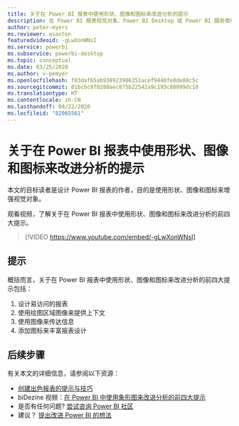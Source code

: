```yaml
---
title: 关于在 Power BI 报表中使用形状、图像和图标来改进分析的提示
description: 在 Power BI 报表视觉对象、Power BI Desktop 或 Power BI 服务使用形状、图像和图标来改进分析的 4 个提示。
author: peter-myers
ms.reviewer: asaxton
featuredvideoid: -gLwXonWNsI
ms.service: powerbi
ms.subservice: powerbi-desktop
ms.topic: conceptual
ms.date: 03/25/2020
ms.author: v-pemyer
ms.openlocfilehash: f03daf65ab938923906351acef9440fe0de88c5c
ms.sourcegitcommit: 01bcbc8f0280aec875b22542a9c193c80899dc10
ms.translationtype: HT
ms.contentlocale: zh-CN
ms.lasthandoff: 04/22/2020
ms.locfileid: "82065561"
---
```

# <a name="tips-to-improve-analysis-with-shapes-images-and-icons-in-power-bi-reports"></a>关于在 Power BI 报表中使用形状、图像和图标来改进分析的提示

本文的目标读者是设计 Power BI 报表的作者，目的是使用形状、图像和图标来增强视觉对象。

观看视频，了解关于在 Power BI 报表中使用形状、图像和图标来改进分析的前四大提示。

> [!VIDEO https://www.youtube.com/embed/-gLwXonWNsI]

## <a name="tips"></a>提示

概括而言，关于在 Power BI 报表中使用形状、图像和图标来改进分析的前四大提示包括：

1. 设计易访问的报表
1. 使用绘图区域图像来提供上下文
1. 使用图像来传达信息
1. 添加图标来丰富报表设计

## <a name="next-steps"></a>后续步骤

有关本文的详细信息，请参阅以下资源：

- [创建出色报表的提示与技巧](../desktop-tips-and-tricks-for-creating-reports.md)
- biDezine 视频：[在 Power BI 中使用象形图来改进分析的前四大提示](https://www.youtube.com/watch?v=-gLwXonWNsI)
- 是否有任何问题? [尝试咨询 Power BI 社区](https://community.powerbi.com/)
- 建议？ [提出改进 Power BI 的想法](https://ideas.powerbi.com/)
